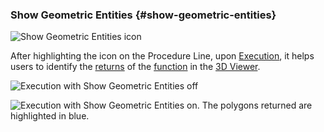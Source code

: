 ### Show Geometric Entities {#show-geometric-entities}

![Show Geometric Entities icon](..\..\assets\chapter_1_assets\ShowGeometricEntities.png)

After highlighting the icon on the Procedure Line, upon [Execution](execute.md), it helps users to identify the [returns](return.md) of the [function](..\chapter_3_procedures\Functions.md) in the [3D Viewer](3D_viewer.md).

![Execution with Show Geometric Entities off](..\..\assets\chapter_1_assets\Geomoff.png)

![Execution with Show Geometric Entities on. The polygons returned are highlighted in blue.](..\..\assets\chapter_1_assets\Geomon.png)
